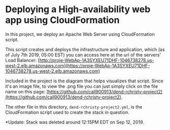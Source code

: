 # Deploying a High-availability web app using CloudFormation

In this project, we deploy an Apache Web Server using CloudFormation script.

This script creates and deploys the infrastructure and application, which (as of July 7th 2019, 05:00 EST) you can access here at the url of the servers' Load Balancer: [http://proje-WebAp-1A3SYXEU71DHF-1046738278.us-west-2.elb.amazonaws.com](https://proje-WebAp-1A3SYXEU71DHF-1046738278.us-west-2.elb.amazonaws.com)

Included in the project is the diagram that helps visualizes that script.
Since it's an image file, to view the .png file you can just simply click on the file name on this page: [https://github.com/call900913/dend-rchristy-project2](https://github.com/call900913/dend-rchristy-project2).

The other file in this directory, `dend-rchristy-project2.yml`, is the CloudFormation script used to create the stack in question.

*Update: Stack was deleted around 12:15PM EDT on Sep 12, 2019.
